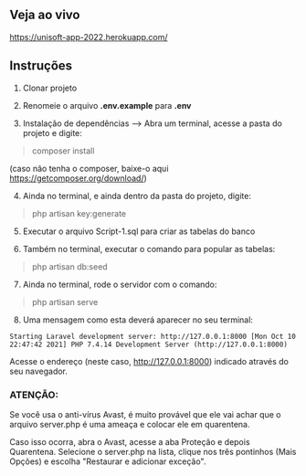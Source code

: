 ## Veja ao vivo

https://unisoft-app-2022.herokuapp.com/

## Instruções

1. Clonar projeto

2. Renomeie o arquivo **.env.example** para **.env**

3. Instalação de dependências -->
   Abra um terminal, acesse a pasta do projeto e digite:

> composer install

(caso não tenha o composer, baixe-o aqui https://getcomposer.org/download/)

4. Ainda no terminal, e ainda dentro da pasta do projeto, digite:

> php artisan key:generate

5. Executar o arquivo Script-1.sql para criar as tabelas do banco

6. Também no terminal, executar o comando para popular as tabelas:

> php artisan db:seed

7. Ainda no terminal, rode o servidor com o comando:

> php artisan serve

8. Uma mensagem como esta deverá aparecer no seu terminal:

`Starting Laravel development server: http://127.0.0.1:8000 [Mon Oct 10 22:47:42 2021] PHP 7.4.14 Development Server (http://127.0.0.1:8000)`

Acesse o endereço (neste caso, http://127.0.0.1:8000) indicado através do seu navegador.

### **ATENÇÃO**:

Se você usa o anti-vírus Avast, é muito provável que ele vai achar que o arquivo server.php é uma ameaça e colocar ele em quarentena.

Caso isso ocorra, abra o Avast, acesse a aba Proteção e depois Quarentena. Selecione o server.php na lista, clique nos três pontinhos (Mais Opções) e escolha "Restaurar e adicionar exceção".